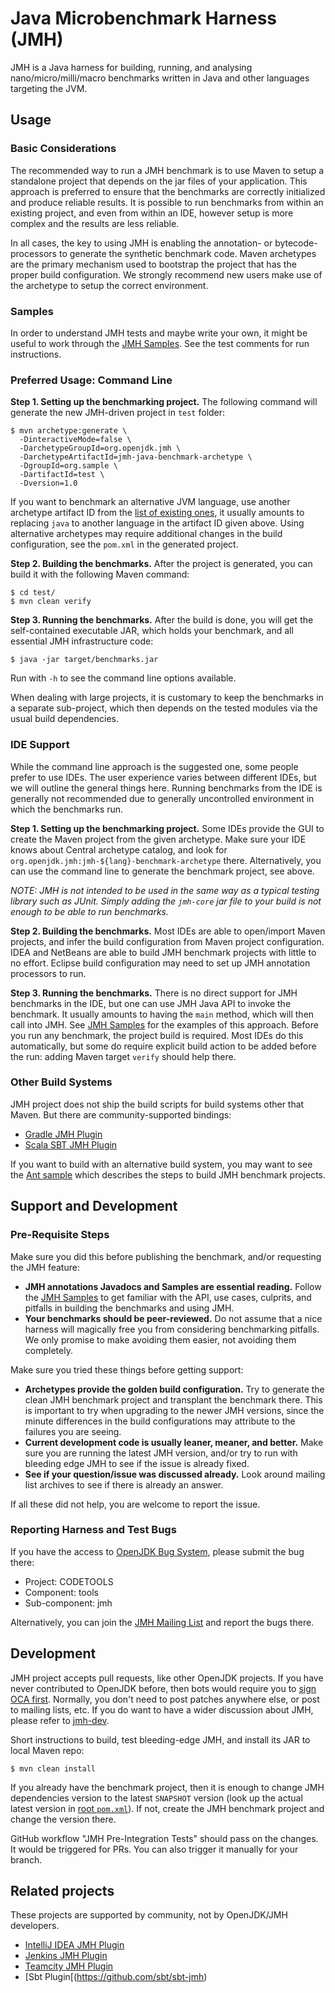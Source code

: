 # Java Microbenchmark Harness (JMH)

JMH is a Java harness for building, running, and analysing nano/micro/milli/macro benchmarks
written in Java and other languages targeting the JVM.

## Usage

### Basic Considerations

The recommended way to run a JMH benchmark is to use Maven to setup a standalone project
that depends on the jar files of your application. This approach is preferred to ensure that
the benchmarks are correctly initialized and produce reliable results. It is possible to run
benchmarks from within an existing project, and even from within an IDE, however setup is more
complex and the results are less reliable.

In all cases, the key to using JMH is enabling the annotation- or bytecode-processors to
generate the synthetic benchmark code. Maven archetypes are the primary mechanism used
to bootstrap the project that has the proper build configuration. We strongly recommend new
users make use of the archetype to setup the correct environment.

### Samples

In order to understand JMH tests and maybe write your own, it might be useful
to work through the [JMH Samples](https://github.com/openjdk/jmh/tree/master/jmh-samples/src/main/java/org/openjdk/jmh/samples). See the test comments for run instructions.

### Preferred Usage: Command Line

**Step 1. Setting up the benchmarking project.** The following command will generate the new JMH-driven
project in `test` folder:

    $ mvn archetype:generate \
      -DinteractiveMode=false \
      -DarchetypeGroupId=org.openjdk.jmh \
      -DarchetypeArtifactId=jmh-java-benchmark-archetype \
      -DgroupId=org.sample \
      -DartifactId=test \
      -Dversion=1.0

If you want to benchmark an alternative JVM language, use another archetype artifact ID from the
[list of existing ones](https://repo.maven.apache.org/maven2/org/openjdk/jmh/), it usually amounts
to replacing `java` to another language in the artifact ID given above. Using alternative archetypes
may require additional changes in the build configuration, see the `pom.xml` in the generated project.

**Step 2. Building the benchmarks.** After the project is generated, you can build it with the following
Maven command:

    $ cd test/
    $ mvn clean verify

**Step 3. Running the benchmarks.** After the build is done, you will get the self-contained executable JAR,
which holds your benchmark, and all essential JMH infrastructure code:

    $ java -jar target/benchmarks.jar

Run with `-h` to see the command line options available.

When dealing with large projects, it is customary to keep the benchmarks in a separate sub-project,
which then depends on the tested modules via the usual build dependencies.

### IDE Support

While the command line approach is the suggested one, some people prefer to use IDEs.
The user experience varies between different IDEs, but we will outline the general things here.
Running benchmarks from the IDE is generally not recommended due to generally uncontrolled environment
in which the benchmarks run.

**Step 1. Setting up the benchmarking project.** Some IDEs provide the GUI to create the Maven project
from the given archetype. Make sure your IDE knows about Central archetype catalog, and look for
`org.openjdk.jmh:jmh-${lang}-benchmark-archetype` there. Alternatively, you can use the command line
to generate the benchmark project, see above.

_NOTE: JMH is not intended to be used in the same way as a typical testing library such as JUnit.
Simply adding the `jmh-core` jar file to your build is not enough to be able to run benchmarks._

**Step 2. Building the benchmarks.** Most IDEs are able to open/import Maven projects, and infer
the build configuration from Maven project configuration. IDEA and NetBeans are able to build
JMH benchmark projects with little to no effort. Eclipse build configuration may need to set up
JMH annotation processors to run.

**Step 3. Running the benchmarks.** There is no direct support for JMH benchmarks in the IDE, but
one can use JMH Java API to invoke the benchmark. It usually amounts to having the `main` method,
which will then call into JMH. See [JMH Samples](https://github.com/openjdk/jmh/tree/master/jmh-samples/src/main/java/org/openjdk/jmh/samples)
for the examples of this approach. Before you run any benchmark, the project build is required.
Most IDEs do this automatically, but some do require explicit build action to be added before
the run: adding Maven target `verify` should help there.

### Other Build Systems

JMH project does not ship the build scripts for build systems other that Maven. But there are
community-supported bindings:
 - [Gradle JMH Plugin](https://github.com/melix/jmh-gradle-plugin)
 - [Scala SBT JMH Plugin](https://github.com/ktoso/sbt-jmh)

If you want to build with an alternative build system, you may want to see the
[Ant sample](https://github.com/openjdk/jmh/tree/master/jmh-ant-sample) which describes
the steps to build JMH benchmark projects.

## Support and Development

### Pre-Requisite Steps

Make sure you did this before publishing the benchmark, and/or requesting the JMH feature:

 - **JMH annotations Javadocs and Samples are essential reading.** Follow the [JMH Samples](https://github.com/openjdk/jmh/tree/master/jmh-samples/src/main/java/org/openjdk/jmh/samples)
   to get familiar with the API, use cases, culprits, and pitfalls in building the benchmarks
   and using JMH.
 - **Your benchmarks should be peer-reviewed.** Do not assume that a nice harness will magically
   free you from considering benchmarking pitfalls. We only promise to make avoiding them easier,
   not avoiding them completely.

Make sure you tried these things before getting support:

 - **Archetypes provide the golden build configuration.** Try to generate the clean JMH benchmark
   project and transplant the benchmark there. This is important to try when upgrading to the newer
   JMH versions, since the minute differences in the build configurations may attribute to the
   failures you are seeing.
 - **Current development code is usually leaner, meaner, and better.** Make sure you are running
   the latest JMH version, and/or try to run with bleeding edge JMH to see if the issue is already
   fixed.
 - **See if your question/issue was discussed already.** Look around mailing list archives to see if
   there is already an answer.

If all these did not help, you are welcome to report the issue.

### Reporting Harness and Test Bugs

If you have the access to [OpenJDK Bug System](https://bugs.openjdk.org/browse/CODETOOLS-7902762?jql=project%20%3D%20CODETOOLS%20AND%20resolution%20%3D%20Unresolved%20AND%20component%20%3D%20tools%20AND%20Subcomponent%20%3D%20jmh), please submit the bug there:
 * Project: CODETOOLS
 * Component: tools
 * Sub-component: jmh

Alternatively, you can join the [JMH Mailing List](https://mail.openjdk.org/mailman/listinfo/jmh-dev) and report the bugs there.

## Development

JMH project accepts pull requests, like other OpenJDK projects.
If you have never contributed to OpenJDK before, then bots would require you to [sign OCA first](http://openjdk.org/contribute).
Normally, you don't need to post patches anywhere else, or post to mailing lists, etc.
If you do want to have a wider discussion about JMH, please refer to [jmh-dev](https://mail.openjdk.org/mailman/listinfo/jmh-dev).

Short instructions to build, test bleeding-edge JMH, and install its JAR to local Maven repo:

    $ mvn clean install

If you already have the benchmark project, then it is enough to change JMH dependencies version
to the latest `SNAPSHOT` version (look up the actual latest version in [root `pom.xml`](https://github.com/openjdk/jmh/blob/master/pom.xml)). If not, create the JMH benchmark project and change the version there.

GitHub workflow "JMH Pre-Integration Tests" should pass on the changes. It would be triggered
for PRs. You can also trigger it manually for your branch.

## Related projects

These projects are supported by community, not by OpenJDK/JMH developers.

 - [IntelliJ IDEA JMH Plugin](https://github.com/artyushov/idea-jmh-plugin)
 - [Jenkins JMH Plugin](https://github.com/brianfromoregon/jmh-plugin)
 - [Teamcity JMH Plugin](https://github.com/presidentio/teamcity-plugin-jmh)
 - [Sbt Plugin[(https://github.com/sbt/sbt-jmh)
